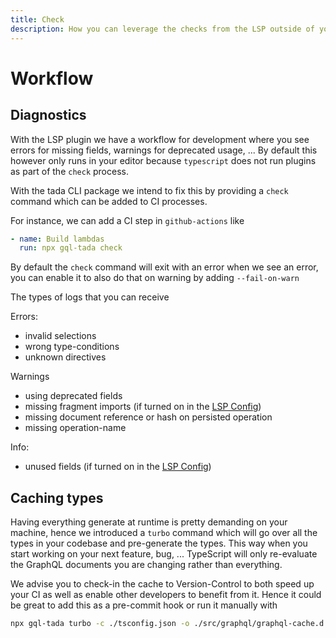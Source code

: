 ```yaml
---
title: Check
description: How you can leverage the checks from the LSP outside of your coding process.
---
```


# Workflow

## Diagnostics

With the LSP plugin we have a workflow for development where you see errors for missing fields,
warnings for deprecated usage, ... By default this however only runs in your editor because
`typescript` does not run plugins as part of the `check` process.

With the tada CLI package we intend to fix this by providing a `check` command which can
be added to CI processes.

For instance, we can add a CI step in `github-actions` like

```yaml
- name: Build lambdas
  run: npx gql-tada check
```

By default the `check` command will exit with an error when we see an error, you can enable
it to also do that on warning by adding `--fail-on-warn`

The types of logs that you can receive

Errors:

- invalid selections
- wrong type-conditions
- unknown directives

Warnings

- using deprecated fields
- missing fragment imports (if turned on in the [LSP Config](../reference/graphqlsp-config.md))
- missing document reference or hash on persisted operation
- missing operation-name

Info:

- unused fields (if turned on in the [LSP Config](../reference/graphqlsp-config.md))

## Caching types

Having everything generate at runtime is pretty demanding on your machine, hence we introduced
a `turbo` command which will go over all the types in your codebase and pre-generate the types.
This way when you start working on your next feature, bug, ... TypeScript will only re-evaluate
the GraphQL documents you are changing rather than everything.

We advise you to check-in the cache to Version-Control to both speed up your CI as well as enable
other developers to benefit from it. Hence it could be great to add this as a pre-commit hook or
run it manually with

```sh
npx gql-tada turbo -c ./tsconfig.json -o ./src/graphql/graphql-cache.d.ts
```
